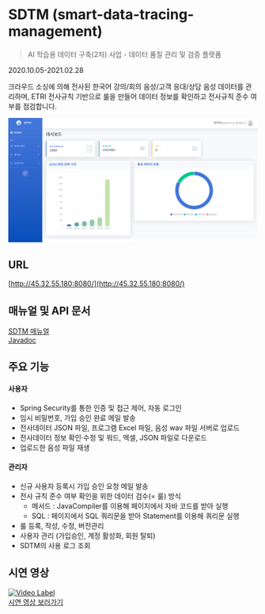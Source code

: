 # SDTM (smart-data-tracing-management)
> AI 학습용 데이터 구축(2차) 사업 - 데이터 품질 관리 및 검증 플랫폼  

2020.10.05-2021.02.28

크라우드 소싱에 의해 전사된 한국어 강의/회의 음성/고객 응대/상담 음성 데이터를 관리하며, ETRI 전사규칙 기반으로 룰을 만들어 데이터 정보를 확인하고 전사규칙 준수 여부를 점검합니다.  

![](./screenshot.png)


## URL
[http://45.32.55.180:8080/](http://45.32.55.180:8080/)  

## 매뉴얼 및 API 문서  
[SDTM 매뉴얼](https://docs.google.com/document/d/1ksVea4oflY7Z-jLRN4XOmhsBPOirgaqCMPLB1r5eMv0/edit?usp=sharing)  
[Javadoc](https://devyeony.github.io/smart-data-tracing-management/docs/)

## 주요 기능

#### 사용자
* Spring Security를 통한 인증 및 접근 제어, 자동 로그인
* 임시 비밀번호, 가입 승인 완료 메일 발송
* 전사데이터 JSON 파일, 프로그램 Excel 파일, 음성 wav 파일 서버로 업로드
* 전사데이터 정보 확인·수정 및 워드, 엑셀, JSON 파일로 다운로드
* 업로드한 음성 파일 재생
#### 관리자
* 신규 사용자 등록시 가입 승인 요청 메일 발송
* 전사 규칙 준수 여부 확인을 위한 데이터 검수(= 룰) 방식
  * 메서드 : JavaCompiler를 이용해 페이지에서 자바 코드를 받아 실행
  * SQL : 페이지에서 SQL 쿼리문을 받아 Statement를 이용해 쿼리문 실행
* 룰 등록, 작성, 수정, 버전관리
* 사용자 관리 (가입승인, 계정 활성화, 회원 탈퇴)
* SDTM의 사용 로그 조회

## 시연 영상  
[![Video Label](https://img.youtube.com/vi/_LzA6-6Jl7Q/maxresdefault.jpg)](https://youtu.be/_LzA6-6Jl7Q?t=0s)  
[시연 영상 보러가기](https://youtu.be/_LzA6-6Jl7Q?t=0s)


